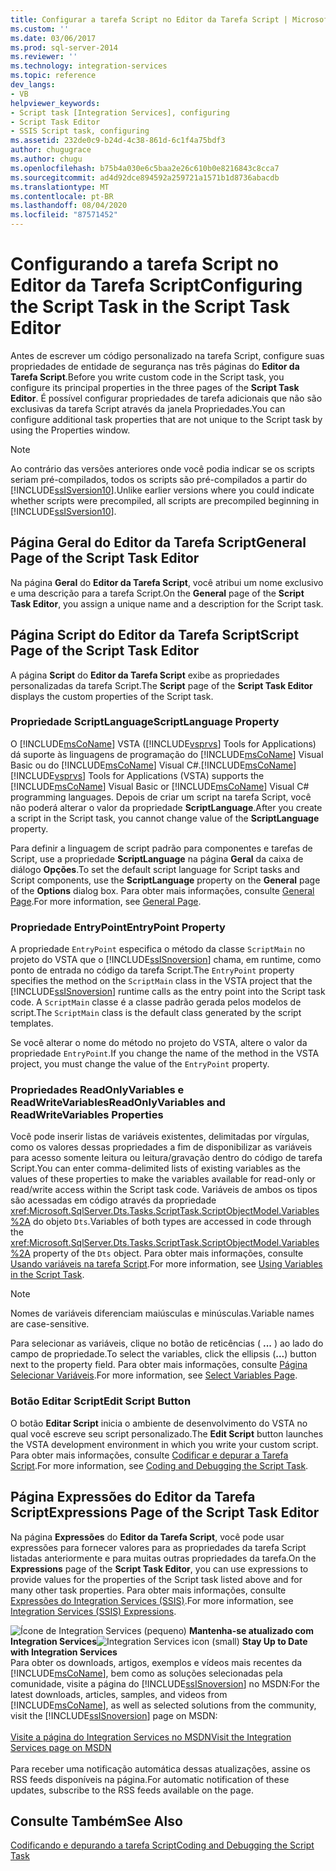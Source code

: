 ```yaml
---
title: Configurar a tarefa Script no Editor da Tarefa Script | Microsoft Docs
ms.custom: ''
ms.date: 03/06/2017
ms.prod: sql-server-2014
ms.reviewer: ''
ms.technology: integration-services
ms.topic: reference
dev_langs:
- VB
helpviewer_keywords:
- Script task [Integration Services], configuring
- Script Task Editor
- SSIS Script task, configuring
ms.assetid: 232de0c9-b24d-4c38-861d-6c1f4a75bdf3
author: chugugrace
ms.author: chugu
ms.openlocfilehash: b75b4a030e6c5baa2e26c610b0e8216843c8cca7
ms.sourcegitcommit: ad4d92dce894592a259721a1571b1d8736abacdb
ms.translationtype: MT
ms.contentlocale: pt-BR
ms.lasthandoff: 08/04/2020
ms.locfileid: "87571452"
---
```

# <a name="configuring-the-script-task-in-the-script-task-editor"></a><span data-ttu-id="d7b24-102">Configurando a tarefa Script no Editor da Tarefa Script</span><span class="sxs-lookup"><span data-stu-id="d7b24-102">Configuring the Script Task in the Script Task Editor</span></span>
  <span data-ttu-id="d7b24-103">Antes de escrever um código personalizado na tarefa Script, configure suas propriedades de entidade de segurança nas três páginas do **Editor da Tarefa Script**.</span><span class="sxs-lookup"><span data-stu-id="d7b24-103">Before you write custom code in the Script task, you configure its principal properties in the three pages of the **Script Task Editor**.</span></span> <span data-ttu-id="d7b24-104">É possível configurar propriedades de tarefa adicionais que não são exclusivas da tarefa Script através da janela Propriedades.</span><span class="sxs-lookup"><span data-stu-id="d7b24-104">You can configure additional task properties that are not unique to the Script task by using the Properties window.</span></span>

> [!NOTE]
>  <span data-ttu-id="d7b24-105">Ao contrário das versões anteriores onde você podia indicar se os scripts seriam pré-compilados, todos os scripts são pré-compilados a partir do [!INCLUDE[ssISversion10](../../../includes/ssisversion10-md.md)].</span><span class="sxs-lookup"><span data-stu-id="d7b24-105">Unlike earlier versions where you could indicate whether scripts were precompiled, all scripts are precompiled beginning in [!INCLUDE[ssISversion10](../../../includes/ssisversion10-md.md)].</span></span>

## <a name="general-page-of-the-script-task-editor"></a><span data-ttu-id="d7b24-106">Página Geral do Editor da Tarefa Script</span><span class="sxs-lookup"><span data-stu-id="d7b24-106">General Page of the Script Task Editor</span></span>
 <span data-ttu-id="d7b24-107">Na página **Geral** do **Editor da Tarefa Script**, você atribui um nome exclusivo e uma descrição para a tarefa Script.</span><span class="sxs-lookup"><span data-stu-id="d7b24-107">On the **General** page of the **Script Task Editor**, you assign a unique name and a description for the Script task.</span></span>

## <a name="script-page-of-the-script-task-editor"></a><span data-ttu-id="d7b24-108">Página Script do Editor da Tarefa Script</span><span class="sxs-lookup"><span data-stu-id="d7b24-108">Script Page of the Script Task Editor</span></span>
 <span data-ttu-id="d7b24-109">A página **Script** do **Editor da Tarefa Script** exibe as propriedades personalizadas da tarefa Script.</span><span class="sxs-lookup"><span data-stu-id="d7b24-109">The **Script** page of the **Script Task Editor** displays the custom properties of the Script task.</span></span>

### <a name="scriptlanguage-property"></a><span data-ttu-id="d7b24-110">Propriedade ScriptLanguage</span><span class="sxs-lookup"><span data-stu-id="d7b24-110">ScriptLanguage Property</span></span>
 <span data-ttu-id="d7b24-111">O [!INCLUDE[msCoName](../../../includes/msconame-md.md)] VSTA ([!INCLUDE[vsprvs](../../../includes/vsprvs-md.md)] Tools for Applications) dá suporte às linguagens de programação do [!INCLUDE[msCoName](../../../includes/msconame-md.md)] Visual Basic ou do [!INCLUDE[msCoName](../../../includes/msconame-md.md)] Visual C#.</span><span class="sxs-lookup"><span data-stu-id="d7b24-111">[!INCLUDE[msCoName](../../../includes/msconame-md.md)] [!INCLUDE[vsprvs](../../../includes/vsprvs-md.md)] Tools for Applications (VSTA) supports the [!INCLUDE[msCoName](../../../includes/msconame-md.md)] Visual Basic or [!INCLUDE[msCoName](../../../includes/msconame-md.md)] Visual C# programming languages.</span></span> <span data-ttu-id="d7b24-112">Depois de criar um script na tarefa Script, você não poderá alterar o valor da propriedade **ScriptLanguage**.</span><span class="sxs-lookup"><span data-stu-id="d7b24-112">After you create a script in the Script task, you cannot change value of the **ScriptLanguage** property.</span></span>

 <span data-ttu-id="d7b24-113">Para definir a linguagem de script padrão para componentes e tarefas de Script, use a propriedade **ScriptLanguage** na página **Geral** da caixa de diálogo **Opções**.</span><span class="sxs-lookup"><span data-stu-id="d7b24-113">To set the default script language for Script tasks and Script components, use the **ScriptLanguage** property on the **General** page of the **Options** dialog box.</span></span> <span data-ttu-id="d7b24-114">Para obter mais informações, consulte [General Page](../../general-page-of-integration-services-designers-options.md).</span><span class="sxs-lookup"><span data-stu-id="d7b24-114">For more information, see [General Page](../../general-page-of-integration-services-designers-options.md).</span></span>

### <a name="entrypoint-property"></a><span data-ttu-id="d7b24-115">Propriedade EntryPoint</span><span class="sxs-lookup"><span data-stu-id="d7b24-115">EntryPoint Property</span></span>
 <span data-ttu-id="d7b24-116">A propriedade `EntryPoint` especifica o método da classe `ScriptMain` no projeto do VSTA que o [!INCLUDE[ssISnoversion](../../../includes/ssisnoversion-md.md)] chama, em runtime, como ponto de entrada no código da tarefa Script.</span><span class="sxs-lookup"><span data-stu-id="d7b24-116">The `EntryPoint` property specifies the method on the `ScriptMain` class in the VSTA project that the [!INCLUDE[ssISnoversion](../../../includes/ssisnoversion-md.md)] runtime calls as the entry point into the Script task code.</span></span> <span data-ttu-id="d7b24-117">A `ScriptMain` classe é a classe padrão gerada pelos modelos de script.</span><span class="sxs-lookup"><span data-stu-id="d7b24-117">The `ScriptMain` class is the default class generated by the script templates.</span></span>

 <span data-ttu-id="d7b24-118">Se você alterar o nome do método no projeto do VSTA, altere o valor da propriedade `EntryPoint`.</span><span class="sxs-lookup"><span data-stu-id="d7b24-118">If you change the name of the method in the VSTA project, you must change the value of the `EntryPoint` property.</span></span>

### <a name="readonlyvariables-and-readwritevariables-properties"></a><span data-ttu-id="d7b24-119">Propriedades ReadOnlyVariables e ReadWriteVariables</span><span class="sxs-lookup"><span data-stu-id="d7b24-119">ReadOnlyVariables and ReadWriteVariables Properties</span></span>
 <span data-ttu-id="d7b24-120">Você pode inserir listas de variáveis existentes, delimitadas por vírgulas, como os valores dessas propriedades a fim de disponibilizar as variáveis para acesso somente leitura ou leitura/gravação dentro do código de tarefa Script.</span><span class="sxs-lookup"><span data-stu-id="d7b24-120">You can enter comma-delimited lists of existing variables as the values of these properties to make the variables available for read-only or read/write access within the Script task code.</span></span> <span data-ttu-id="d7b24-121">Variáveis de ambos os tipos são acessadas em código através da propriedade <xref:Microsoft.SqlServer.Dts.Tasks.ScriptTask.ScriptObjectModel.Variables%2A> do objeto `Dts`.</span><span class="sxs-lookup"><span data-stu-id="d7b24-121">Variables of both types are accessed in code through the <xref:Microsoft.SqlServer.Dts.Tasks.ScriptTask.ScriptObjectModel.Variables%2A> property of the `Dts` object.</span></span> <span data-ttu-id="d7b24-122">Para obter mais informações, consulte [Usando variáveis na tarefa Script](../../extending-packages-scripting/task/using-variables-in-the-script-task.md).</span><span class="sxs-lookup"><span data-stu-id="d7b24-122">For more information, see [Using Variables in the Script Task](../../extending-packages-scripting/task/using-variables-in-the-script-task.md).</span></span>

> [!NOTE]
>  <span data-ttu-id="d7b24-123">Nomes de variáveis diferenciam maiúsculas e minúsculas.</span><span class="sxs-lookup"><span data-stu-id="d7b24-123">Variable names are case-sensitive.</span></span>

 <span data-ttu-id="d7b24-124">Para selecionar as variáveis, clique no botão de reticências ( **...** ) ao lado do campo de propriedade.</span><span class="sxs-lookup"><span data-stu-id="d7b24-124">To select the variables, click the ellipsis (**...**) button next to the property field.</span></span> <span data-ttu-id="d7b24-125">Para obter mais informações, consulte [Página Selecionar Variáveis](../../control-flow/select-variables-page.md).</span><span class="sxs-lookup"><span data-stu-id="d7b24-125">For more information, see [Select Variables Page](../../control-flow/select-variables-page.md).</span></span>

### <a name="edit-script-button"></a><span data-ttu-id="d7b24-126">Botão Editar Script</span><span class="sxs-lookup"><span data-stu-id="d7b24-126">Edit Script Button</span></span>
 <span data-ttu-id="d7b24-127">O botão **Editar Script** inicia o ambiente de desenvolvimento do VSTA no qual você escreve seu script personalizado.</span><span class="sxs-lookup"><span data-stu-id="d7b24-127">The **Edit Script** button launches the VSTA development environment in which you write your custom script.</span></span> <span data-ttu-id="d7b24-128">Para obter mais informações, consulte [Codificar e depurar a Tarefa Script](coding-and-debugging-the-script-task.md).</span><span class="sxs-lookup"><span data-stu-id="d7b24-128">For more information, see [Coding and Debugging the Script Task](coding-and-debugging-the-script-task.md).</span></span>

## <a name="expressions-page-of-the-script-task-editor"></a><span data-ttu-id="d7b24-129">Página Expressões do Editor da Tarefa Script</span><span class="sxs-lookup"><span data-stu-id="d7b24-129">Expressions Page of the Script Task Editor</span></span>
 <span data-ttu-id="d7b24-130">Na página **Expressões** do **Editor da Tarefa Script**, você pode usar expressões para fornecer valores para as propriedades da tarefa Script listadas anteriormente e para muitas outras propriedades da tarefa.</span><span class="sxs-lookup"><span data-stu-id="d7b24-130">On the **Expressions** page of the **Script Task Editor**, you can use expressions to provide values for the properties of the Script task listed above and for many other task properties.</span></span> <span data-ttu-id="d7b24-131">Para obter mais informações, consulte [Expressões do Integration Services &#40;SSIS&#41;](../../expressions/integration-services-ssis-expressions.md).</span><span class="sxs-lookup"><span data-stu-id="d7b24-131">For more information, see [Integration Services &#40;SSIS&#41; Expressions](../../expressions/integration-services-ssis-expressions.md).</span></span>

<span data-ttu-id="d7b24-132">![Ícone de Integration Services (pequeno)](../../media/dts-16.gif "Ícone do Integration Services (pequeno)")  **Mantenha-se atualizado com Integration Services**</span><span class="sxs-lookup"><span data-stu-id="d7b24-132">![Integration Services icon (small)](../../media/dts-16.gif "Integration Services icon (small)")  **Stay Up to Date with Integration Services**</span></span><br /> <span data-ttu-id="d7b24-133">Para obter os downloads, artigos, exemplos e vídeos mais recentes da [!INCLUDE[msCoName](../../../includes/msconame-md.md)], bem como as soluções selecionadas pela comunidade, visite a página do [!INCLUDE[ssISnoversion](../../../includes/ssisnoversion-md.md)] no MSDN:</span><span class="sxs-lookup"><span data-stu-id="d7b24-133">For the latest downloads, articles, samples, and videos from [!INCLUDE[msCoName](../../../includes/msconame-md.md)], as well as selected solutions from the community, visit the [!INCLUDE[ssISnoversion](../../../includes/ssisnoversion-md.md)] page on MSDN:</span></span><br /><br /> [<span data-ttu-id="d7b24-134">Visite a página do Integration Services no MSDN</span><span class="sxs-lookup"><span data-stu-id="d7b24-134">Visit the Integration Services page on MSDN</span></span>](https://go.microsoft.com/fwlink/?LinkId=136655)<br /><br /> <span data-ttu-id="d7b24-135">Para receber uma notificação automática dessas atualizações, assine os RSS feeds disponíveis na página.</span><span class="sxs-lookup"><span data-stu-id="d7b24-135">For automatic notification of these updates, subscribe to the RSS feeds available on the page.</span></span>

## <a name="see-also"></a><span data-ttu-id="d7b24-136">Consulte Também</span><span class="sxs-lookup"><span data-stu-id="d7b24-136">See Also</span></span>
 [<span data-ttu-id="d7b24-137">Codificando e depurando a tarefa Script</span><span class="sxs-lookup"><span data-stu-id="d7b24-137">Coding and Debugging the Script Task</span></span>](coding-and-debugging-the-script-task.md)


